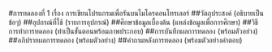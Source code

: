 #การทดลองที่ 1 เรื่อง การเขียนโปรแกรมเพื่อรันบนไมโครคอนโทรเลอร์
##วัตถุประสงค์ (อธิบายเป็นข้อๆ)
##อุปกรณ์ที่ใช้ (รายการอุปกรณ์)
##ศึกษาข้อมูลเบื้องต้น (แหล่งข้อมูลเพื่อการศึกษา)
##วิธีการทำการทดลอง (ทำเป็นขั้นตอนพร้อมภาพประกอบ)
##การบันทึกผลการทดลอง (พร้อมตัวอย่าง)
##อภิปรายผลการทดลอง (พร้อมตัวอย่าง)
##คำถามหลังการทดลอง (พร้อมตัวอย่างคำตอบ)
